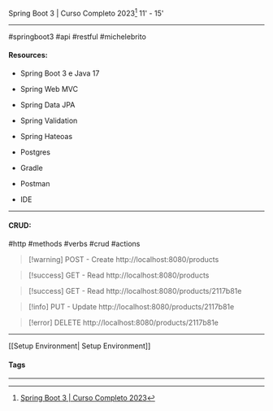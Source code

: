 Spring Boot 3 | Curso Completo 2023[^1]
11' - 15'
***
#springboot3 #api #restful #michelebrito

#### Resources:
- Spring Boot 3 e Java 17
- Spring Web MVC
- Spring Data JPA
- Spring Validation
- Spring Hateoas

- Postgres
- Gradle
- Postman
- IDE

***
#### CRUD:
#http #methods #verbs #crud #actions

>[!warning] POST - Create
>http://localhost:8080/products

>[!success] GET - Read
>http://localhost:8080/products

>[!success] GET - Read
>http://localhost:8080/products/2117b81e

>[!info] PUT - Update
>http://localhost:8080/products/2117b81e

>[!error] DELETE
>http://localhost:8080/products/2117b81e
>

***
[[Setup Environment| Setup Environment]] 
#### Tags
***
[^1]: [Spring Boot 3 | Curso Completo 2023](https://www.youtube.com/watch?v=wlYvA2b1BWI&t=1279s)


